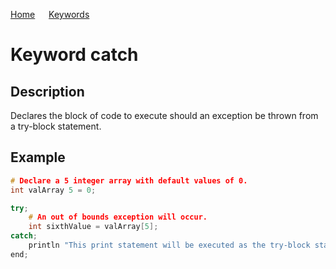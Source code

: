 [Home](https://github.com/puckowski/concert7) <span>&emsp;</span> [Keywords](https://github.com/puckowski/concert7/keywords.html)

# Keyword catch

## Description

Declares the block of code to execute should an exception be thrown from a try-block statement.

## Example

```cpp
# Declare a 5 integer array with default values of 0.
int valArray 5 = 0;

try;
    # An out of bounds exception will occur.
    int sixthValue = valArray[5];
catch;
    println "This print statement will be executed as the try-block statement above will throw an error.";
end;
```
